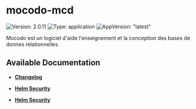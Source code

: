 # mocodo-mcd

![Version: 2.0.11](https://img.shields.io/badge/Version-2.0.11-informational?style=flat-square) ![Type: application](https://img.shields.io/badge/Type-application-informational?style=flat-square) ![AppVersion: "latest"](https://img.shields.io/badge/AppVersion-"latest"-informational?style=flat-square)

Mocodo est un logiciel d'aide  l'enseignement et  la conception des bases de donnes relationnelles.

## Available Documentation

- [**Changelog**](CHANGELOG)

- [**Helm Security**](container-security)

- [**Helm Security**](helm-security)

